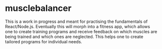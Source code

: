 # musclebalancer

This is a work in progress and meant for practising the fundamentals of React/Node.js. 
Eventually this will morph into a fitness app, which allows one to create training programs and receive feedback on which muscles are being trained and which ones are neglected.  This helps one to create tailored programs for individual needs.  
